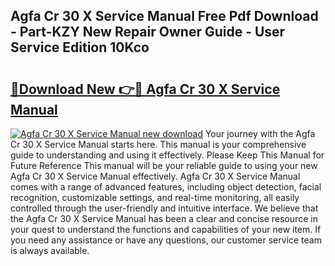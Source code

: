 ## Agfa Cr 30 X Service Manual Free Pdf Download - Part-KZY New Repair Owner Guide - User Service Edition 10Kco

# <h2><a href="http://bc36251.oget.top/?id=Agfa+Cr+30+X+Service+Manual">🔗Download New 👉🔴 Agfa Cr 30 X Service Manual</a></h2>

[![Agfa Cr 30 X Service Manual new download](https://i.imgur.com/5g1atiW.png)](http://bc36251.oget.top/?id=Agfa+Cr+30+X+Service+Manual)
Your journey with the Agfa Cr 30 X Service Manual starts here. This manual is your comprehensive guide to understanding and using it effectively. Please Keep This Manual for Future Reference This manual will be your reliable guide to using your new Agfa Cr 30 X Service Manual effectively. Agfa Cr 30 X Service Manual comes with a range of advanced features, including object detection, facial recognition, customizable settings, and real-time monitoring, all easily controlled through the user-friendly and intuitive interface. We believe that the Agfa Cr 30 X Service Manual has been a clear and concise resource in your quest to understand the functions and capabilities of your new item. If you need any assistance or have any questions, our customer service team is always available.
